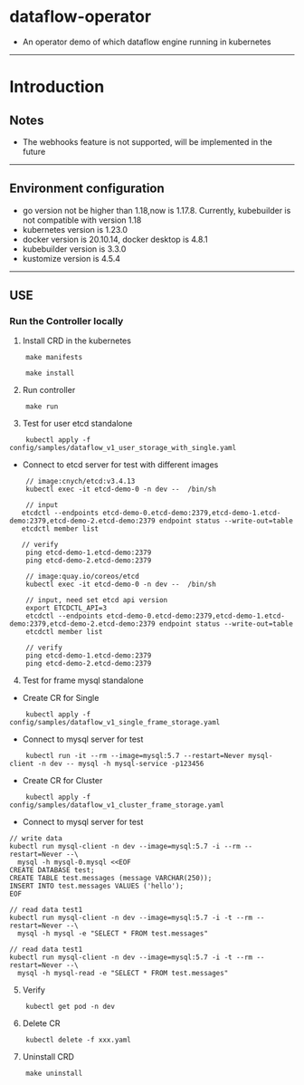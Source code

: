 # dataflow-operator

- An operator demo of which dataflow engine running in kubernetes

---

# Introduction

## Notes

- The webhooks feature is not supported, will be implemented in the future

---

## Environment configuration

- go version not be higher than 1.18,now is 1.17.8. Currently, kubebuilder is not compatible with version 1.18
- kubernetes version is 1.23.0
- docker version is 20.10.14, docker desktop is 4.8.1
- kubebuilder version is 3.3.0
- kustomize version is 4.5.4

---

## USE

### Run the Controller locally

1. Install CRD in the kubernetes

```shell
    make manifests
    
    make install
```

2. Run controller

```shell
    make run
```

3. Test for user etcd standalone

```shell
    kubectl apply -f config/samples/dataflow_v1_user_storage_with_single.yaml
```

- Connect to etcd server for test with different images

```shell
    // image:cnych/etcd:v3.4.13
    kubectl exec -it etcd-demo-0 -n dev --  /bin/sh 
    
    // input
   etcdctl --endpoints etcd-demo-0.etcd-demo:2379,etcd-demo-1.etcd-demo:2379,etcd-demo-2.etcd-demo:2379 endpoint status --write-out=table
   etcdctl member list
   
   // verify
    ping etcd-demo-1.etcd-demo:2379
    ping etcd-demo-2.etcd-demo:2379
```

```shell
    // image:quay.io/coreos/etcd
    kubectl exec -it etcd-demo-0 -n dev --  /bin/sh
    
    // input, need set etcd api version 
    export ETCDCTL_API=3
    etcdctl --endpoints etcd-demo-0.etcd-demo:2379,etcd-demo-1.etcd-demo:2379,etcd-demo-2.etcd-demo:2379 endpoint status --write-out=table
    etcdctl member list
    
    // verify
    ping etcd-demo-1.etcd-demo:2379
    ping etcd-demo-2.etcd-demo:2379
```

4. Test for frame mysql standalone

- Create CR for Single

```shell
    kubectl apply -f config/samples/dataflow_v1_single_frame_storage.yaml
```

- Connect to mysql server for test

```shell
    kubectl run -it --rm --image=mysql:5.7 --restart=Never mysql-client -n dev -- mysql -h mysql-service -p123456
```

- Create CR for Cluster

```shell
    kubectl apply -f config/samples/dataflow_v1_cluster_frame_storage.yaml
```

- Connect to mysql server for test

```shell
// write data
kubectl run mysql-client -n dev --image=mysql:5.7 -i --rm --restart=Never --\
  mysql -h mysql-0.mysql <<EOF
CREATE DATABASE test;
CREATE TABLE test.messages (message VARCHAR(250));
INSERT INTO test.messages VALUES ('hello');
EOF
```
```shell
// read data test1
kubectl run mysql-client -n dev --image=mysql:5.7 -i -t --rm --restart=Never --\
  mysql -h mysql -e "SELECT * FROM test.messages"
      
// read data test1
kubectl run mysql-client -n dev --image=mysql:5.7 -i -t --rm --restart=Never --\
  mysql -h mysql-read -e "SELECT * FROM test.messages"

```

5. Verify

```shell
    kubectl get pod -n dev
```

6. Delete CR

```shell
    kubectl delete -f xxx.yaml
```

7. Uninstall CRD

```shell
    make uninstall
```
